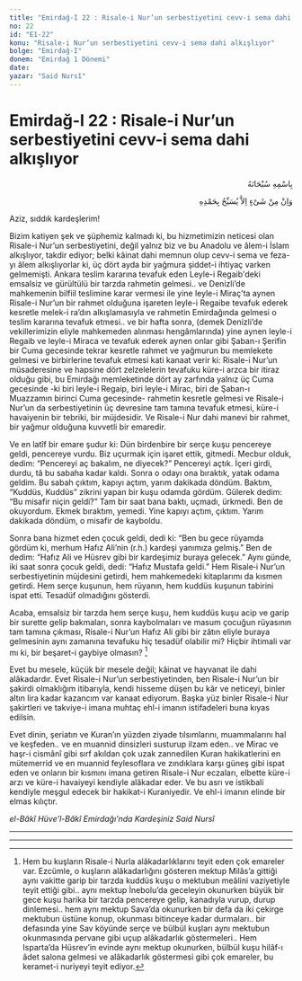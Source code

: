 ```yaml
---
title: "Emirdağ-I 22 : Risale-i Nur’un serbestiyetini cevv-i sema dahi alkışlıyor"
no: 22
id: "E1-22"
konu: "Risale-i Nur’un serbestiyetini cevv-i sema dahi alkışlıyor"
bolge: "Emirdağ-I"
donem: "Emirdağ 1 Dönemi"
date: 
yazar: "Said Nursî"
---
```


# Emirdağ-I 22 : Risale-i Nur’un serbestiyetini cevv-i sema dahi alkışlıyor

<p class="arabic" dir="rtl" title="Meal: “Her türlü noksan sıfatlardan yüce olan Allah’ın adıyla.”">بِاسْمِهِ سُبْحَانَهُ</p>

<p class="arabic" dir="rtl" title="Meal: “Hiçbir şey yoktur ki O'nu hamd ile tesbih etmesin” [İsrâ Sûresi, 17:44]">وَاِنْ مِنْ شَىْءٍ اِلاَّ يُسَبِّحُ بِحَمْدِهِ</p>

Aziz, sıddık kardeşlerim!

Bizim katiyen şek ve şüphemiz kalmadı ki, bu hizmetimizin neticesi olan Risale-i Nur’un serbestiyetini, değil yalnız biz ve bu Anadolu ve âlem-i İslam alkışlıyor, takdir ediyor; belki kâinat dahi memnun olup cevv-i sema ve feza-yı âlem alkışlıyorlar ki, üç dört ayda bir yağmura şiddet-i ihtiyaç varken gelmemişti. Ankara teslim kararına tevafuk eden Leyle-i Regaib'deki emsalsiz ve gürültülü bir tarzda rahmetin gelmesi.. ve Denizli’de mahkemenin bilfiil teslimine karar vermesi ile yine leyle-i Miraç'ta aynen Risale-i Nur’un bir rahmet olduğuna işareten leyle-i Regaibe tevafuk ederek kesretle melek-i ra’dın alkışlamasıyla ve rahmetin Emirdağında gelmesi o teslim kararına tevafuk etmesi.. ve bir hafta sonra, (demek Denizli’de vekillerimizin eliyle mahkemeden alınması hengâmlarında) yine aynen leyle-i Regaib ve leyle-i Miraca ve tevafuk ederek aynen onlar gibi Şaban-ı Şerifin bir Cuma gecesinde tekrar kesretle rahmet ve yağmurun bu memlekete gelmesi ve birbirlerine tevafuk etmesi kati kanaat verir ki: Risale-i Nur’un müsaderesine ve hapsine dört zelzelelerin tevafuku küre-i arzca bir itiraz olduğu gibi, bu Emirdağı memleketinde dört ay zarfında yalnız üç Cuma gecesinde -ki biri leyle-i Regaip, biri leyle-i Mirac, biri de Şaban-ı Muazzamın birinci Cuma gecesinde- rahmetin kesretle gelmesi ve Risale-i Nur’un da serbestiyetinin üç devresine tam tamına tevafuk etmesi, küre-i havaiyenin bir tebriki, bir müjdesidir. Ve Risale-i Nur dahi manevi bir rahmet, bir yağmur olduğuna kuvvetli bir emaredir.

Ve en latîf bir emare şudur ki: Dün birdenbire bir serçe kuşu pencereye geldi, pencereye vurdu. Biz uçurmak için işaret ettik, gitmedi. Mecbur olduk, dedim: “Pencereyi aç bakalım, ne diyecek?” Pencereyi açtık. İçeri girdi, durdu, tâ bu sabaha kadar kaldı. Sonra o odayı ona bıraktık, yatak odama geldim. Bu sabah çıktım, kapıyı açtım, yarım dakikada döndüm. Baktım, “Kuddüs, Kuddüs” zikrini yapan bir kuşu odamda gördüm. Gülerek dedim: “Bu misafir niçin geldi?” Tam bir saat bana baktı, uçmadı, ürkmedi. Ben de okuyordum. Ekmek bıraktım, yemedi. Yine kapıyı açtım, çıktım. Yarım dakikada döndüm, o misafir de kayboldu.

Sonra bana hizmet eden çocuk geldi, dedi ki: “Ben bu gece rüyamda gördüm ki, merhum Hafız Ali’nin (r.h.) kardeşi yanımıza gelmiş.” Ben de dedim: “Hafız Ali ve Hüsrev gibi bir kardeşimiz buraya gelecek.” Aynı günde, iki saat sonra çocuk geldi, dedi: “Hafız Mustafa geldi.” Hem Risale‑i Nur’un serbestiyetinin müjdesini getirdi, hem mahkemedeki kitaplarımı da kısmen getirdi. Hem serçe kuşunun, hem rüyanın, hem kuddüs kuşunun tabirini ispat etti. Tesadüf olmadığını gösterdi.

Acaba, emsalsiz bir tarzda hem serçe kuşu, hem kuddüs kuşu acip ve garip bir surette gelip bakmaları, sonra kaybolmaları ve masum çocuğun rüyasının tam tamına çıkması, Risale-i Nur’un Hafız Ali gibi bir zâtın eliyle buraya gelmesinin aynı zamanına tevafuku hiç tesadüf olabilir mi? Hiçbir ihtimali var mı ki, bir beşaret-i gaybiye olmasın? [^1]

Evet bu mesele, küçük bir mesele değil; kâinat ve hayvanat ile dahi alâkadardır. Evet Risale-i Nur’un serbestiyetinden, ben Risale-i Nur’un bir şakirdi olmaklığım itibarıyla, kendi hisseme düşen bu kâr ve neticeyi, binler altın lira kadar kazancım var kanaat ediyorum. Başka yüz binler Risale-i Nur şakirtleri ve takviye-i imana muhtaç ehl-i imanın istifadeleri buna kıyas edilsin.

Evet dinin, şeriatın ve Kuran’ın yüzden ziyade tılsımlarını, muammalarını hal ve keşfeden.. ve en muannid dinsizleri susturup ilzam eden.. ve Mirac ve haşr-i cismânî gibi sırf akıldan çok uzak zannedilen Kuran hakikatlerini en mütemerrid ve en muannid feylesoflara ve zındıklara karşı güneş gibi ispat eden ve onların bir kısmını imana getiren Risale-i Nur eczaları, elbette küre-i arzı ve küre-i havaiyeyi kendiyle alâkadar eder. Ve bu asrı ve istikbali kendiyle meşgul edecek bir hakikat-i Kuraniyedir. Ve ehl-i imanın elinde bir elmas kılıçtır.

*el-Bâkî Hüve’l-Bâkî*
*Emirdağı’nda Kardeşiniz*
*Said Nursî*

***

***
[^1]: Hem bu kuşların Risale-i Nurla alâkadarlıklarını teyit eden çok emareler var. Ezcümle, o kuşların alâkadarlığını gösteren mektup Milâs’a gittiği aynı vakitte garip bir tarzda kuddüs kuşu o mektubun meâlini vaziyetiyle teyit ettiği gibi.. aynı mektup İnebolu’da geceleyin okunurken büyük bir gece kuşu harika bir tarzda pencereye gelip, kanadıyla vurup, durup dinlemesi.. hem aynı mektup Sava’da okunurken bir defa da iki çekirge mektubun üstüne konup, okunması bitinceye kadar durmaları.. bir defasında yine Sav köyünde serçe ve bülbül kuşları aynı mektubun okunmasında pervane gibi uçup alâkadarlık göstermeleri.. Hem Isparta’da Hüsrev’in evinde aynı mektup okunurken, bülbül kuşu hilâf-ı âdet salona gelmesi ve alâkadarlık göstermesi gibi çok emareler, bu keramet-i nuriyeyi teyit ediyor.
